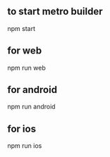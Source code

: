 ## to start metro builder
npm start

## for web
npm run web

## for android
npm run android

## for ios
npm run ios
